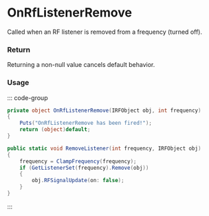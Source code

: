 # OnRfListenerRemove
<Badge type="info" text="Radio"/><Badge type="danger" text="Carbon Compatible"/><Badge type="warning" text="Oxide Compatible"/>
Called when an RF listener is removed from a frequency (turned off).

### Return
Returning a non-null value cancels default behavior.

### Usage
::: code-group
```csharp [Example]
private object OnRfListenerRemove(IRFObject obj, int frequency)
{
	Puts("OnRfListenerRemove has been fired!");
	return (object)default;
}
```
```csharp [Source — Assembly-CSharp @ RFManager]
public static void RemoveListener(int frequency, IRFObject obj)
{
	frequency = ClampFrequency(frequency);
	if (GetListenerSet(frequency).Remove(obj))
	{
		obj.RFSignalUpdate(on: false);
	}
}

```
:::
